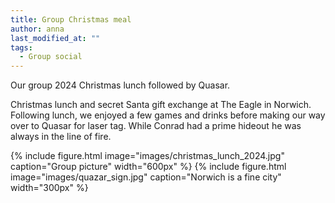 ```yaml
---
title: Group Christmas meal
author: anna
last_modified_at: ""
tags:
  - Group social
---
```

<!-- excerpt start -->
Our group 2024 Christmas lunch followed by Quasar.

<!-- excerpt end -->
Christmas lunch and secret Santa gift exchange at The Eagle in Norwich. Following lunch, we enjoyed a few games and drinks before making our way over to Quasar for laser tag. While Conrad had a prime hideout he was always in the line of fire.

{%
  include figure.html
  image="images/christmas_lunch_2024.jpg"
  caption="Group picture"
  width="600px"
%}
{%
  include figure.html
  image="images/quazar_sign.jpg"
  caption="Norwich is a fine city"
  width="300px"
%}
